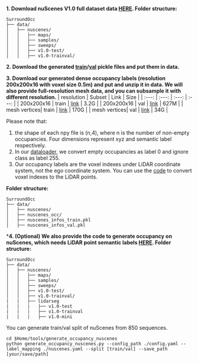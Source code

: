 **1. Download nuScenes V1.0 full dataset data [HERE](https://www.nuscenes.org/download). Folder structure:**
```
SurroundOcc
├── data/
│   ├── nuscenes/
│   │   ├── maps/
│   │   ├── samples/
│   │   ├── sweeps/
│   │   ├── v1.0-test/
│   │   ├── v1.0-trainval/
```


**2. Download the generated [train](https://pan.baidu.com/s/1B3Ak4vyl0IC0NgqZ8sgXQQ?pwd=qrc9)/[val](https://pan.baidu.com/s/1vbDe1FtW-ThDv21KDjJ6Ig?pwd=e81b) pickle files and put them in data.**

**3. Download our generated dense occupancy labels (resolution 200x200x16 with voxel size 0.5m) and put and unzip it in data. We will also provide full-resolution mesh data, and you can subsample it with different resolution.**
| resolution | Subset | Link | Size |
| :---: | :---: | :---: | :---: |
| 200x200x16 | train | [link](https://pan.baidu.com/s/1vI6bwxnNSrfM5C2sZaa2kA?pwd=hxdy) | 3.2G |
| 200x200x16 | val | [link](https://pan.baidu.com/s/1UgiGm-ftrA91QBuEgmauTQ?pwd=31y8) | 627M |
| mesh vertices| train | [link](https://share.weiyun.com/rQXh35ME) | 170G |
| mesh vertices| val | [link](https://share.weiyun.com/Jdr5eFmZ) | 34G |

Please note that: <br/>
1. the shape of each npy file is (n,4), where n is the number of non-empty occupancies. Four dimensions represent xyz and semantic label respectively. <br/>
2. In our [dataloader](https://github.com/weiyithu/SurroundOcc/blob/d346e8ce476817dfd8492226e7b92660955bf89c/projects/mmdet3d_plugin/datasets/pipelines/loading.py#L32), we convert empty occupancies as label 0 and ignore class as label 255. <br/>
3. Our occupancy labels are the voxel indexes under LiDAR coordinate system, not the ego coordinate system. You can use the [code](https://github.com/weiyithu/SurroundOcc/blob/d346e8ce476817dfd8492226e7b92660955bf89c/projects/mmdet3d_plugin/datasets/evaluation_metrics.py#L19) to convert voxel indexes to the LiDAR points. <br/>


**Folder structure:**
```
SurroundOcc
├── data/
│   ├── nuscenes/
│   ├── nuscenes_occ/
│   ├── nuscenes_infos_train.pkl
│   ├── nuscenes_infos_val.pkl

```

***4. (Optional) We also provide the code to generate occupancy on nuScenes, which needs LiDAR point semantic labels [HERE](https://www.nuscenes.org/download). Folder structure:**
```
SurroundOcc
├── data/
│   ├── nuscenes/
│   │   ├── maps/
│   │   ├── samples/
│   │   ├── sweeps/
│   │   ├── v1.0-test/
│   │   ├── v1.0-trainval/
|   |   ├── lidarseg
|   |   |   ├── v1.0-test
|   |   |   ├── v1.0-trainval
|   |   |   ├── v1.0-mini
```

You can generate train/val split of nuScenes from 850 sequences. 

```
cd $Home/tools/generate_occupancy_nuscenes
python generate_occupancy_nuscenes.py --config_path ./config.yaml --label_mapping ./nuscenes.yaml --split [train/val] --save_path [your/save/path] 
```
